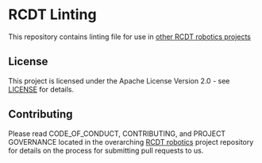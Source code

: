 <!--
SPDX-FileCopyrightText: Alliander N. V.

SPDX-License-Identifier: Apache-2.0
-->

# RCDT Linting

This repository contains linting file for use in [other RCDT robotics projects](<Link to RCDT robotics repo>)

## License

This project is licensed under the Apache License Version 2.0 - see [LICENSE](LICENSE) for details.

## Contributing

Please read CODE_OF_CONDUCT, CONTRIBUTING, and PROJECT GOVERNANCE located in the overarching [RCDT robotics](<Link tbd>) project repository for details on the process for submitting pull requests to us.